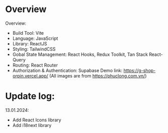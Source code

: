 # Overview
Overview:
- Build Tool: Vite
- Language: JavaScript
- Library: ReactJS
- Styling: TailwindCSS
- Gobal State Management: React Hooks, Redux Toolkit, Tan Stack React-Query
- Routing: React Router
- Authorization & Authentication: Supabase
Demo link: https://g-shop-orpin.vercel.app/
(All images are from https://phuclong.com.vn/)

# Update log:
13.01.2024: 
- Add React Icons library
- Add i18next library
  
